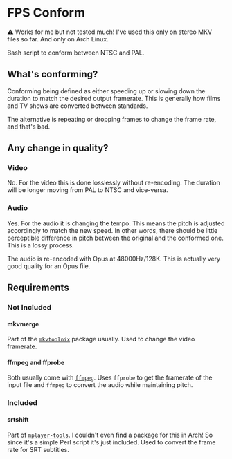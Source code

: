 # FPS Conform

:warning: Works for me but not tested much! I've used this only on stereo MKV files so far. And only on Arch Linux.

Bash script to conform between NTSC and PAL.

## What's conforming?

Conforming being defined as either speeding up or slowing down the duration to match the desired output framerate. This is generally how films and TV shows are converted between standards.

The alternative is repeating or dropping frames to change the frame rate, and that's bad.

## Any change in quality?

### Video

No. For the video this is done losslessly without re-encoding. The duration will be longer moving from PAL to NTSC and vice-versa.

### Audio

Yes. For the audio it is changing the tempo. This means the pitch is adjusted accordingly to match the new speed. In other words, there should be little perceptible difference in pitch between the original and the conformed one. This is a lossy process.

The audio is re-encoded with Opus at 48000Hz/128K. This is actually very good quality for an Opus file.

## Requirements

### Not Included

#### mkvmerge

Part of the [`mkvtoolnix`](https://www.bunkus.org/videotools/mkvtoolnix/) package usually. Used to change the video framerate.

#### ffmpeg and ffprobe

Both usually come with [`ffmpeg`](https://www.ffmpeg.org/). Uses `ffprobe` to get the framerate of the input file and `ffmpeg` to convert the audio while maintaining pitch.

### Included

#### srtshift

Part of [`mplayer-tools`](http://mplayer-tools.sourceforge.net/). I couldn't even find a package for this in Arch! So since it's a simple Perl script it's just included. Used to convert the frame rate for SRT subtitles.
